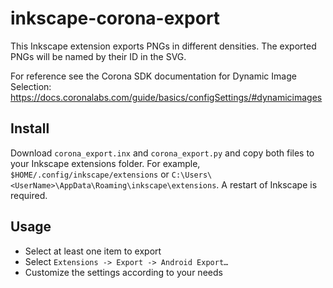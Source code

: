 inkscape-corona-export
========

This Inkscape extension exports PNGs in different densities. The exported PNGs will be named by their ID in the SVG.

For reference see the Corona SDK documentation for Dynamic Image Selection:
https://docs.coronalabs.com/guide/basics/configSettings/#dynamicimages

Install
--------

Download `corona_export.inx` and `corona_export.py` and copy both files to your Inkscape extensions folder. For example, `$HOME/.config/inkscape/extensions` or `C:\Users\<UserName>\AppData\Roaming\inkscape\extensions`. A restart of Inkscape is required.

Usage
--------

* Select at least one item to export
* Select `Extensions -> Export -> Android Export…`
* Customize the settings according to your needs
